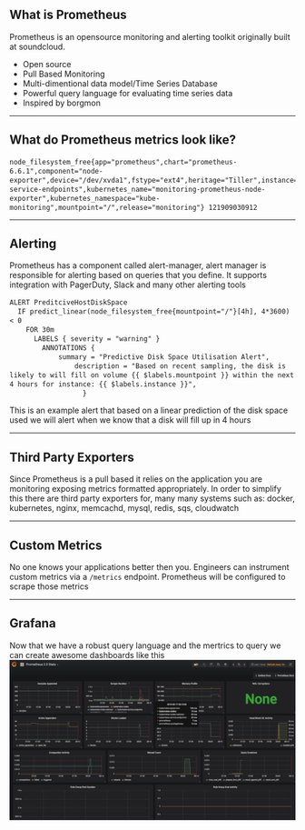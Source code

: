 ## What is Prometheus

Prometheus is an opensource monitoring and alerting toolkit originally built at soundcloud.
- Open source 
- Pull Based Monitoring
- Multi-dimentional data model/Time Series Database
- Powerful query language for evaluating time series data
- Inspired by borgmon

---

## What do Prometheus metrics look like?

```
node_filesystem_free{app="prometheus",chart="prometheus-6.6.1",component="node-exporter",device="/dev/xvda1",fstype="ext4",heritage="Tiller",instance="10.189.124.76:9100",job="kubernetes-service-endpoints",kubernetes_name="monitoring-prometheus-node-exporter",kubernetes_namespace="kube-monitoring",mountpoint="/",release="monitoring"} 121909030912
```

---

## Alerting
Prometheus has a component called alert-manager, alert manager is responsible for alerting based on queries that you define.  It supports integration with PagerDuty, Slack and many other alerting tools

```
ALERT PreditciveHostDiskSpace
  IF predict_linear(node_filesystem_free{mountpoint="/"}[4h], 4*3600) < 0
    FOR 30m
      LABELS { severity = "warning" }
        ANNOTATIONS {
            summary = "Predictive Disk Space Utilisation Alert",
                description = "Based on recent sampling, the disk is likely to will fill on volume {{ $labels.mountpoint }} within the next 4 hours for instance: {{ $labels.instance }}",
                  }
```
This is an example alert that based on a linear prediction of the disk space used we will alert when we know that a disk will fill up in 4 hours

---

## Third Party Exporters
Since Prometheus is a pull based it relies on the application you are monitoring exposing metrics formatted appropriately.  In order to simplify this there are third party exporters for, many many systems such as: docker, kubernetes, nginx, memcachd, mysql, redis, sqs, cloudwatch

---

## Custom Metrics
No one knows your applications better then you.  Engineers can instrument custom metrics via a `/metrics` endpoint.  Prometheus will be configured to scrape those metrics

---

## Grafana

Now that we have a robust query language and the mertrics to query we can create awesome dashboards like this
![](./grafana.png)
